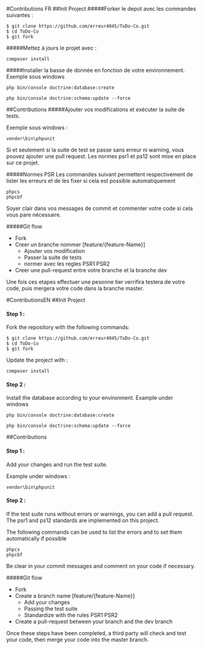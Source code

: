 #Contributions FR
##Init Project
#####Forker le depot avec les commandes suivantes :
```
$ git clone https://github.com/erreur4045/ToDo-Co.git
$ cd ToDo-Co
$ git fork
```
#####Mettez à jours le projet avec :
```
composer install
```
#####Installer la basse de donnée en fonction de votre environnement.
Exemple sous windows
```
php bin/console doctrine:database:create

php bin/console doctrine:schema:update --force
```
##Contributions
#####Ajouter vos modifications et exécuter la suite de tests.

Exemple sous windows :
```
vendor\bin\phpunit
```

Si et seulement si la suite de test se passe sans erreur ni warning, vous pouvez ajouter une pull request.
Les normes psr1 et ps12 sont mise en place sur ce projet.

#####Normes PSR 
Les commandes suivant permettent respectivement de lister les erreurs et de les fixer si cela est possible automatiquement
```
phpcs
phpcbf
```
Soyer clair dans vos messages de commit et commenter votre code si cela vous pare nécessaire.

#####Git flow
* Fork
* Creer un branche nommer [feature/{feature-Name}]
    * Ajouter vos modification
    * Passer la suite de tests
    * normer avec les regles PSR1 PSR2
* Creer une pull-request entre votre branche et la branche dev

Une fois ces etapes effectuer une pesonne tier verrifira testera de votre code, puis mergera votre code dans la branche master.

#ContributionsEN
##Init Project
#### Step 1 :
Fork the repository with the following commands:
```
$ git clone https://github.com/erreur4045/ToDo-Co.git
$ cd ToDo-Co
$ git fork
```
Update the project with :
```
composer install
```
#### Step 2 :
Install the database according to your environment.
Example under windows
```
php bin/console doctrine:database:create

php bin/console doctrine:schema:update --force
```
##Contributions
#### Step 1 :

Add your changes and run the test suite.

Example under windows :
```
vendor\bin\phpunit
```
#### Step 2 :
If the test suite runs without errors or warnings, you can add a pull request.
The psr1 and ps12 standards are implemented on this project.

The following commands can be used to list the errors and to set them automatically if possible
```
phpcs
phpcbf
```
Be clear in your commit messages and comment on your code if necessary.

#####Git flow
* Fork
* Create a branch name [feature/{feature-Name}]
    * Add your changes
    * Passing the test suite
    * Standardize with the rules PSR1 PSR2
* Create a pull-request between your branch and the dev branch

Once these steps have been completed, a third party will check and test your code, then merge your code into the master branch.